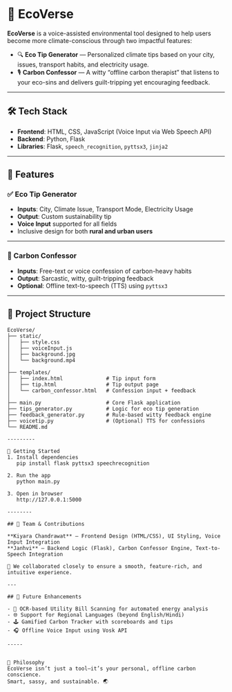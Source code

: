 # 🌿 EcoVerse

**EcoVerse** is a voice-assisted environmental tool designed to help users become more climate-conscious through two impactful features:

- 🔍 **Eco Tip Generator** — Personalized climate tips based on your city, issues, transport habits, and electricity usage.
- 🎙 **Carbon Confessor** — A witty “offline carbon therapist” that listens to your eco-sins and delivers guilt-tripping yet encouraging feedback.

---

## 🛠 Tech Stack

- **Frontend**: HTML, CSS, JavaScript (Voice Input via Web Speech API)  
- **Backend**: Python, Flask  
- **Libraries**: Flask, `speech_recognition`, `pyttsx3`, `jinja2`

---

## 🌟 Features

### ✅ Eco Tip Generator
- **Inputs**: City, Climate Issue, Transport Mode, Electricity Usage  
- **Output**: Custom sustainability tip  
- **Voice Input** supported for all fields  
- Inclusive design for both **rural and urban users**

---

### 🎤 Carbon Confessor
- **Inputs**: Free-text or voice confession of carbon-heavy habits  
- **Output**: Sarcastic, witty, guilt-tripping feedback  
- **Optional**: Offline text-to-speech (TTS) using `pyttsx3`


-------


## 📁 Project Structure

```plaintext
EcoVerse/
├── static/
│   ├── style.css
│   ├── voiceInput.js
│   ├── background.jpg
│   └── background.mp4
│
├── templates/
│   ├── index.html              # Tip input form
│   ├── tip.html                # Tip output page
│   └── carbon_confessor.html   # Confession input + feedback
│
├── main.py                     # Core Flask application
├── tips_generator.py           # Logic for eco tip generation
├── feedback_generator.py       # Rule-based witty feedback engine
├── voicetip.py                 # (Optional) TTS for confessions
└── README.md

---------

🚀 Getting Started
1. Install dependencies
   pip install flask pyttsx3 speechrecognition

2. Run the app
   python main.py

3. Open in browser
   http://127.0.0.1:5000

--------

## 👥 Team & Contributions

**Kiyara Chandrawat** — Frontend Design (HTML/CSS), UI Styling, Voice Input Integration  
**Janhvi** — Backend Logic (Flask), Carbon Confessor Engine, Text-to-Speech Integration

🤝 We collaborated closely to ensure a smooth, feature-rich, and intuitive experience.

---

## 🧭 Future Enhancements

- 📸 OCR-based Utility Bill Scanning for automated energy analysis  
- 🌐 Support for Regional Languages (beyond English/Hindi)  
- 🕹️ Gamified Carbon Tracker with scoreboards and tips  
- 🎧 Offline Voice Input using Vosk API

-----


💬 Philosophy
EcoVerse isn’t just a tool—it’s your personal, offline carbon conscience.
Smart, sassy, and sustainable. 🌏

